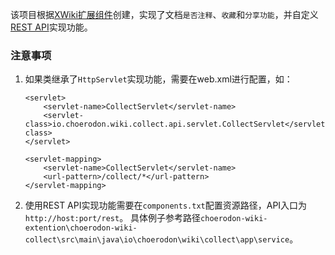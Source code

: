 该项目根据[XWiki扩展组件](https://www.xwiki.org/xwiki/bin/view/Documentation/DevGuide/Tutorials/WritingComponents/)创建，实现了文档`是否注释`、`收藏`和`分享功能`，并自定义[REST API](https://www.xwiki.org/xwiki/bin/view/Documentation/UserGuide/Features/XWikiRESTfulAPI)实现功能。

### 注意事项
1. 如果类继承了`HttpServlet`实现功能，需要在web.xml进行配置，如：
    ```
    <servlet>
        <servlet-name>CollectServlet</servlet-name>
        <servlet-class>io.choerodon.wiki.collect.api.servlet.CollectServlet</servlet-class>
    </servlet>

    <servlet-mapping>
        <servlet-name>CollectServlet</servlet-name>
        <url-pattern>/collect/*</url-pattern>
    </servlet-mapping>
    ```
2. 使用REST API实现功能需要在`components.txt`配置资源路径，API入口为`  http://host:port/rest`。
具体例子参考路径`choerodon-wiki-extention\choerodon-wiki-collect\src\main\java\io\choerodon\wiki\collect\app\service`。

